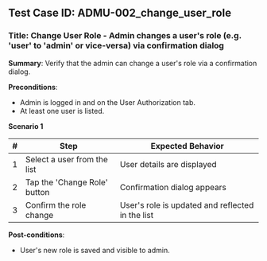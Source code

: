 ## Test Case ID: ADMU-002_change_user_role
### Title: Change User Role - Admin changes a user's role (e.g. 'user' to 'admin' or vice-versa) via confirmation dialog

**Summary**: Verify that the admin can change a user's role via a confirmation dialog.

**Preconditions**: 
- Admin is logged in and on the User Authorization tab.
- At least one user is listed.

**Scenario 1**

| # | Step                                      | Expected Behavior                                       |
|---|-------------------------------------------|--------------------------------------------------------|
| 1 | Select a user from the list               | User details are displayed                              |
| 2 | Tap the 'Change Role' button              | Confirmation dialog appears                             |
| 3 | Confirm the role change                   | User's role is updated and reflected in the list        |

**Post-conditions**:
- User's new role is saved and visible to admin.
